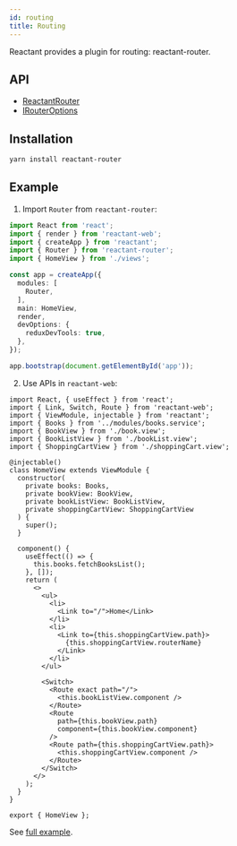 ```yaml
---
id: routing
title: Routing
---
```


Reactant provides a plugin for routing: reactant-router.

## API

* [ReactantRouter](api/reactant-router/classes/_router_.reactantrouter.md)
* [IRouterOptions](api/reactant-router/interfaces/_router_.irouteroptions.md)

## Installation

```sh
yarn install reactant-router
```

## Example

1. Import `Router` from `reactant-router`:

```ts
import React from 'react';
import { render } from 'reactant-web';
import { createApp } from 'reactant';
import { Router } from 'reactant-router';
import { HomeView } from './views';

const app = createApp({
  modules: [
    Router,
  ],
  main: HomeView,
  render,
  devOptions: {
    reduxDevTools: true,
  },
});

app.bootstrap(document.getElementById('app'));
```

2. Use APIs in `reactant-web`:

```tsx
import React, { useEffect } from 'react';
import { Link, Switch, Route } from 'reactant-web';
import { ViewModule, injectable } from 'reactant';
import { Books } from '../modules/books.service';
import { BookView } from './book.view';
import { BookListView } from './bookList.view';
import { ShoppingCartView } from './shoppingCart.view';

@injectable()
class HomeView extends ViewModule {
  constructor(
    private books: Books,
    private bookView: BookView,
    private bookListView: BookListView,
    private shoppingCartView: ShoppingCartView
  ) {
    super();
  }

  component() {
    useEffect(() => {
      this.books.fetchBooksList();
    }, []);
    return (
      <>
        <ul>
          <li>
            <Link to="/">Home</Link>
          </li>
          <li>
            <Link to={this.shoppingCartView.path}>
              {this.shoppingCartView.routerName}
            </Link>
          </li>
        </ul>

        <Switch>
          <Route exact path="/">
            <this.bookListView.component />
          </Route>
          <Route
            path={this.bookView.path}
            component={this.bookView.component}
          />
          <Route path={this.shoppingCartView.path}>
            <this.shoppingCartView.component />
          </Route>
        </Switch>
      </>
    );
  }
}

export { HomeView };
```

See [full example](https://github.com/unadlib/reactant/tree/master/examples/ts-bookstore).
